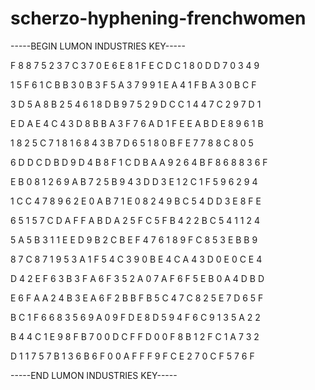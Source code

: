 # scherzo-hyphening-frenchwomen

-----BEGIN LUMON INDUSTRIES KEY-----

F 8 8 7 5 2 3 7 C 3 7 0 E 6 E 8 1 F E C D C 1 8 0 D D 7 0 3 4 9

1 5 F 6 1 C B B 3 0 B 3 F 5 A 3 7 9 9 1 E A 4 1 F B A 3 0 B C F

3 D 5 A 8 B 2 5 4 6 1 8 D B 9 7 5 2 9 D C C 1 4 4 7 C 2 9 7 D 1

E D A E 4 C 4 3 D 8 B B A 3 F 7 6 A D 1 F E E A B D E 8 9 6 1 B

1 8 2 5 C 7 1 8 1 6 8 4 3 B 7 D 6 5 1 8 0 B F E 7 7 8 8 C 8 0 5

6 D D C D B D 9 D 4 B 8 F 1 C D B A A 9 2 6 4 B F 8 6 8 8 3 6 F

E B 0 8 1 2 6 9 A B 7 2 5 B 9 4 3 D D 3 E 1 2 C 1 F 5 9 6 2 9 4

1 C C 4 7 8 9 6 2 E 0 A B 7 1 E 0 8 2 4 9 B C 5 4 D D 3 E 8 F E

6 5 1 5 7 C D A F F A B D A 2 5 F C 5 F B 4 2 2 B C 5 4 1 1 2 4

5 A 5 B 3 1 1 E E D 9 B 2 C B E F 4 7 6 1 8 9 F C 8 5 3 E B B 9

8 7 C 8 7 1 9 5 3 A 1 F 5 4 C 3 9 0 B E 4 C A 4 3 D 0 E 0 C E 4

D 4 2 E F 6 3 B 3 F A 6 F 3 5 2 A 0 7 A F 6 F 5 E B 0 A 4 D B D

E 6 F A A 2 4 B 3 E A 6 F 2 B B F B 5 C 4 7 C 8 2 5 E 7 D 6 5 F

B C 1 F 6 6 8 3 5 6 9 A 0 9 F D E 8 D 5 9 4 F 6 C 9 1 3 5 A 2 2

B 4 4 C 1 E 9 8 F B 7 0 0 D C F F D 0 0 F 8 B 1 2 F C 1 A 7 3 2

D 1 1 7 5 7 B 1 3 6 B 6 F 0 0 A F F F 9 F C E 2 7 0 C F 5 7 6 F

-----END LUMON INDUSTRIES KEY-----
